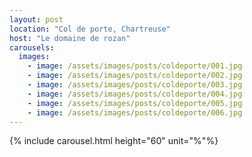 ```yaml
---
layout: post
location: "Col de porte, Chartreuse"
host: "Le domaine de rozan"
carousels:
  images: 
    - image: /assets/images/posts/coldeporte/001.jpg
    - image: /assets/images/posts/coldeporte/002.jpg
    - image: /assets/images/posts/coldeporte/003.jpg
    - image: /assets/images/posts/coldeporte/004.jpg
    - image: /assets/images/posts/coldeporte/005.jpg
    - image: /assets/images/posts/coldeporte/006.jpg
---
```


{% include carousel.html height="60" unit="%"%}
